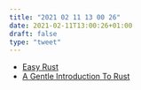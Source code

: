 ```yaml
---
title: "2021 02 11 13 00 26"
date: 2021-02-11T13:00:26+01:00
draft: false
type: "tweet"
---
```

- [Easy Rust](https://dhghomon.github.io/easy_rust/)
- [A Gentle Introduction To Rust](https://stevedonovan.github.io/rust-gentle-intro/readme.html)
